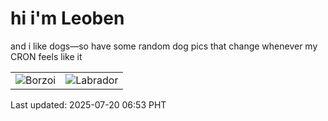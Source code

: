 # hi i'm Leoben

and i like dogs—so have some random dog pics that change whenever my CRON feels like it

|  |  |
|--------|----------|
| ![Borzoi](https://random-dog-vercel.vercel.app/api/random-borzoi?v=1752965591) | ![Labrador](https://random-dog-vercel.vercel.app/api/random-labrador?v=1752965591) |

Last updated: 2025-07-20 06:53 PHT
